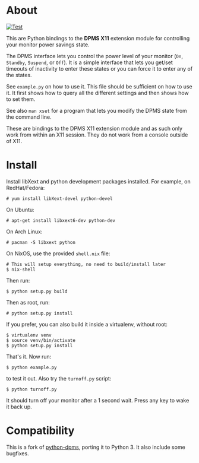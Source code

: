 # About

[![Test](https://github.com/thiagokokada/python-dpms/workflows/Test/badge.svg)](https://github.com/thiagokokada/python-dpms)

This are Python bindings to the **DPMS X11** extension module for controlling
your monitor power savings state.

The DPMS interface lets you control the power level of your monitor
(`On`, `Standby`, `Suspend`, or `Off`).  It is a simple interface that lets you
get/set timeouts of inactivity to enter these states or you can force it to
enter any of the states.

See `example.py` on how to use it. This file should be sufficient on how to use
it. It first shows how to query all the different settings and then shows how
to set them.

See also `man xset` for a program that lets you modify the DPMS state from the
command line.

These are bindings to the DPMS X11 extension module and as such only work from
within an X11 session. They do not work from a console outside of X11.

# Install

Install libXext and python development packages installed. For example, on
RedHat/Fedora:

    # yum install libXext-devel python-devel

On Ubuntu:

    # apt-get install libxext6-dev python-dev

On Arch Linux:

    # pacman -S libxext python

On NixOS, use the provided `shell.nix` file:

    # This will setup everything, no need to build/install later
    $ nix-shell

Then run:

    $ python setup.py build

Then as root, run:

    # python setup.py install

If you prefer, you can also build it inside a virtualenv, without root:

    $ virtualenv venv
    $ source venv/bin/activate
    $ python setup.py install

That's it. Now run:

    $ python example.py

to test it out. Also try the `turnoff.py` script:

    $ python turnoff.py

It should turn off your monitor after a 1 second wait. Press any key to wake it
back up.

# Compatibility

This is a fork of [python-dpms](https://github.com/dirjud/python-dpms),
porting it to Python 3. It also include some bugfixes.
